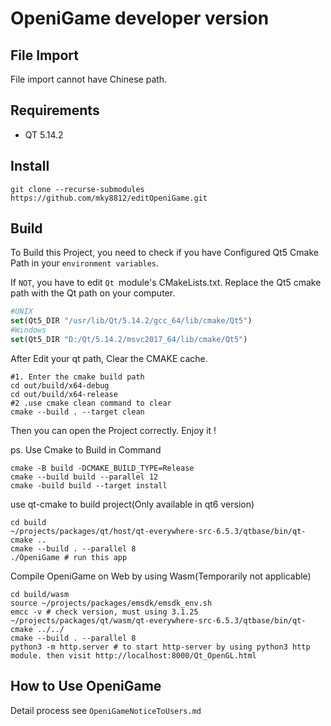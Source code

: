 # OpeniGame developer version

## File Import

File import cannot have Chinese path.

## Requirements

- QT 5.14.2

## Install

~~~shell
git clone --recurse-submodules https://github.com/mky8812/editOpeniGame.git
~~~

## Build

To Build this Project, you need to check if you have Configured Qt5 Cmake Path in your `environment variables`.

If `NOT`, you have to edit `Qt `module's CMakeLists.txt. Replace the Qt5 cmake path with the Qt path on your computer.

~~~cmake
#UNIX
set(Qt5_DIR "/usr/lib/Qt/5.14.2/gcc_64/lib/cmake/Qt5")
#Windows
set(Qt5_DIR "D:/Qt/5.14.2/msvc2017_64/lib/cmake/Qt5")
~~~

After Edit your qt path, Clear the CMAKE cache.

~~~shell
#1. Enter the cmake build path
cd out/build/x64-debug
cd out/build/x64-release
#2 .use cmake clean command to clear
cmake --build . --target clean
~~~

Then you can open the Project correctly. Enjoy it !

ps. Use Cmake to Build in Command

```shell
cmake -B build -DCMAKE_BUILD_TYPE=Release
cmake --build build --parallel 12
cmake -build build --target install
```

use qt-cmake to build project(Only available in qt6 version)

```shell
cd build
~/projects/packages/qt/host/qt-everywhere-src-6.5.3/qtbase/bin/qt-cmake ..
cmake --build . --parallel 8
./OpeniGame # run this app
```

Compile OpeniGame on Web by using Wasm(Temporarily not applicable)

```shell
cd build/wasm
source ~/projects/packages/emsdk/emsdk_env.sh
emcc -v # check version, must using 3.1.25
~/projects/packages/qt/wasm/qt-everywhere-src-6.5.3/qtbase/bin/qt-cmake ../../
cmake --build . --parallel 8
python3 -m http.server # to start http-server by using python3 http module. then visit http://localhost:8000/Qt_OpenGL.html
```

## How to Use OpeniGame

Detail process see `OpeniGameNoticeToUsers.md`